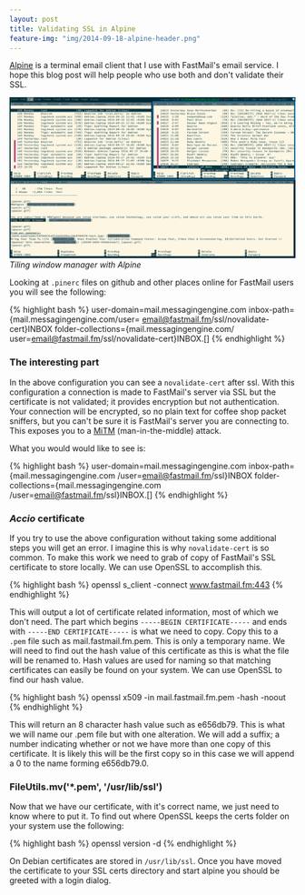 ```yaml
---
layout: post
title: Validating SSL in Alpine
feature-img: "img/2014-09-18-alpine-header.png"
---
```


[Alpine](http://www.washington.edu/alpine/) is a terminal email client that I use with FastMail's email service. 
I hope this blog post will help people who use both and don't validate their SSL.

![Alpine](/img/2014-09-18-alpine.png)
*Tiling window manager with Alpine*

Looking at `.pinerc` files on github and other places online for FastMail users you will see the following:

{% highlight bash %}
user-domain=mail.messagingengine.com
inbox-path={mail.messagingengine.com/user=
email@fastmail.fm/ssl/novalidate-cert}INBOX
folder-collections={mail.messagingengine.com/
user=email@fastmail.fm/ssl/novalidate-cert}INBOX.[]
{% endhighlight %}  


### The interesting part

In the above configuration you can see a `novalidate-cert` after ssl. With this configuration a 
connection is made to FastMail's server via SSL but the certificate is not validated; it provides 
encryption but not authentication. Your connection will be encrypted, so no plain text for coffee 
shop packet sniffers, but you can't be sure it is FastMail's server you are connecting to. This 
exposes you to a [MiTM](https://en.wikipedia.org/wiki/Man-in-the-middle_attack) (man-in-the-middle) 
attack.

What you would would like to see is:

{% highlight bash %}
user-domain=mail.messagingengine.com
inbox-path={mail.messagingengine.com
/user=email@fastmail.fm/ssl}INBOX
folder-collections={mail.messagingengine.com
/user=email@fastmail.fm/ssl}INBOX.[]
{% endhighlight %}  


### _Accio_ certificate

If you try to use the above configuration without taking some additional steps you will get an error. 
I imagine this is why `novalidate-cert` is so common. To make this work we need to grab 
of copy of FastMail's SSL certificate to store locally. We can use OpenSSL to accomplish this.

{% highlight bash %}
openssl s_client -connect www.fastmail.fm:443
{% endhighlight %}  

This will output a lot of certificate related information, most of which we don't need. 
The part which begins `-----BEGIN CERTIFICATE-----` and ends with `-----END CERTIFICATE-----` 
is what we need to copy. Copy this to a `.pem` file such as mail.fastmail.fm.pem. This is only 
a temporary name. We will need to find out the hash value of this certificate as this is what 
the file will be renamed to. Hash values are used for naming so that matching certificates can 
easily be found on your system. We can use OpenSSL to find our hash value.

{% highlight bash %}
openssl x509 -in mail.fastmail.fm.pem -hash -noout
{% endhighlight %}  



This will return an 8 character hash value such as e656db79. This is what we will name our .pem 
file but with one alteration. We will add a suffix; a number indicating whether or not we have 
more than one copy of this certificate. It is likely this will be the first copy so in this case 
we will append a 0 to the name forming e656db79.0.

### FileUtils.mv('*.pem', '/usr/lib/ssl')

Now that we have our certificate, with it's correct name, we just need to know where to put it. 
To find out where OpenSSL keeps the certs folder on your system use the following:

{% highlight bash %}
openssl version -d
{% endhighlight %}  

On Debian certificates are stored in `/usr/lib/ssl`. Once you have moved the certificate to your 
SSL certs directory and start alpine you should be greeted with a login dialog.



